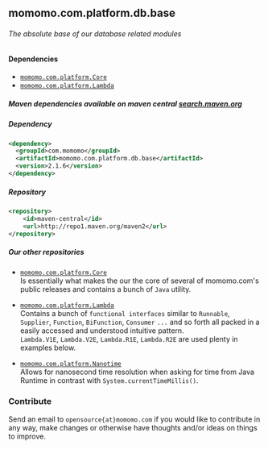 <!---
-->

## momomo.com.platform.db.base

###### The absolute base of our database related modules 

#### Dependencies 
* [`momomo.com.platform.Core`](https://github.com/momomo/momomo.com.platform.Core) 
* [`momomo.com.platform.Lambda`](https://github.com/momomo/momomo.com.platform.Lambda)

##### Maven dependencies available on maven central [search.maven.org](https://search.maven.org/search?q=com.momomo)
##### Dependency   
```xml
<dependency>
  <groupId>com.momomo</groupId>
  <artifactId>momomo.com.platform.db.base</artifactId>
  <version>2.1.6</version>
</dependency>                                                      
```                         
##### Repository
```xml
<repository>
    <id>maven-central</id>
    <url>http://repo1.maven.org/maven2</url>
</repository>
```

##### Our other repositories

* [`momomo.com.platform.Core`](https://github.com/momomo/momomo.com.platform.Lambda)  
Is essentially what makes the our the core of several of momomo.com's public releases and contains a bunch of `Java` utility.

* [`momomo.com.platform.Lambda`](https://github.com/momomo/momomo.com.platform.Lambda)  
Contains a bunch of `functional interfaces` similar to `Runnable`, `Supplier`, `Function`, `BiFunction`, `Consumer` `...` and so forth all packed in a easily accessed and understood intuitive pattern.  
`Lambda.V1E`, `Lambda.V2E`, `Lambda.R1E`, `Lambda.R2E` are used plenty in examples below.

* [`momomo.com.platform.Nanotime`](https://github.com/momomo/momomo.com.platform.Nanotime)  
Allows for nanosecond time resolution when asking for time from Java Runtime in contrast with `System.currentTimeMillis()`. 

### Contribute
Send an email to `opensource{at}momomo.com` if you would like to contribute in any way, make changes or otherwise have thoughts and/or ideas on things to improve.
